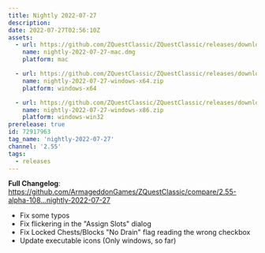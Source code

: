 ```yaml
---
title: Nightly 2022-07-27
description: 
date: 2022-07-27T02:56:10Z
assets: 
  - url: https://github.com/ZQuestClassic/ZQuestClassic/releases/download/nightly-2022-07-27/nightly-2022-07-27-mac.dmg
    name: nightly-2022-07-27-mac.dmg
    platform: mac

  - url: https://github.com/ZQuestClassic/ZQuestClassic/releases/download/nightly-2022-07-27/nightly-2022-07-27-windows-x64.zip
    name: nightly-2022-07-27-windows-x64.zip
    platform: windows-x64

  - url: https://github.com/ZQuestClassic/ZQuestClassic/releases/download/nightly-2022-07-27/nightly-2022-07-27-windows-x86.zip
    name: nightly-2022-07-27-windows-x86.zip
    platform: windows-win32
prerelease: true
id: 72917963
tag_name: 'nightly-2022-07-27'
channel: '2.55'
tags:
  - releases
---
```


**Full Changelog**: https://github.com/ArmageddonGames/ZQuestClassic/compare/2.55-alpha-108...nightly-2022-07-27

- Fix some typos
- Fix flickering in the "Assign Slots" dialog
- Fix Locked Chests/Blocks "No Drain" flag reading the wrong checkbox
- Update executable icons (Only windows, so far)
